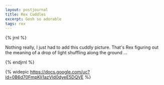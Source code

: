 ```yaml
---
layout: postjournal
title: Rex Cuddles
excerpt: Gosh so adorable
tags: rex
---
```



{% jrnl %}

Nothing really, I just had to add this cuddly picture. That's Rex figuring out
the meaning of a drop of light shuffling along the ground ...
  
{% endjrnl %}
  


{% widepic https://docs.google.com/uc?id=0B6d70FmpKIi1azVld0dyeE5DQVE %}
